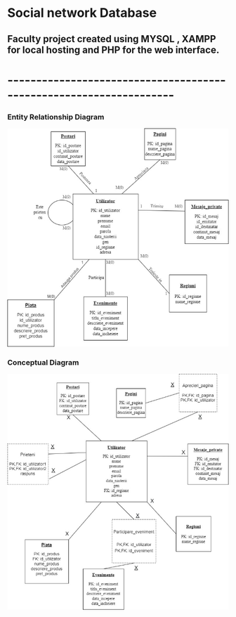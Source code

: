 # Social network Database

## Faculty project created using MYSQL , XAMPP for local hosting and PHP for the web interface.

# -------------------------------------------------------------------
### Entity Relationship Diagram 

![Screenshot](https://github.com/FilipRazvan/Database-Project-web-interface/blob/master/Diagrama%20Er%20FINAL.jpg)



### Conceptual Diagram


![Screenshot](https://github.com/FilipRazvan/Database-Project-web-interface/blob/master/Diagrama%20Conceptuala%20FINAL%20v2.jpg)

